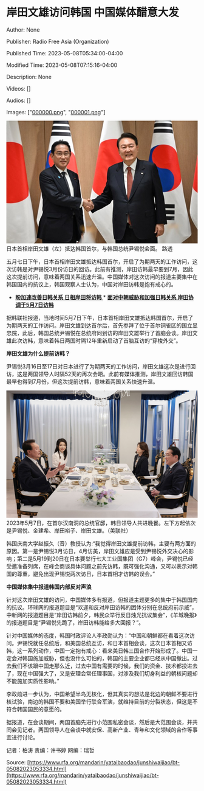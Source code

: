 # 岸田文雄访问韩国 中国媒体醋意大发

Author: None

Publisher: Radio Free Asia (Organization)

Published Time: 2023-05-08T05:34:00-04:00

Modified Time: 2023-05-08T07:15:16-04:00

Description: None

Videos: []

Audios: []

Images: ["[000000.png](000000.png)", "[000001.png](000001.png)"]

<!--METADATA-->

![](../Images/rfamandarin/2023-05-08T05-34-00-04-00/000000.png)日本首相岸田文雄（左）抵达韩国首尔，与韩国总统尹锡悦会面。 [](https://www.rfa.org/mandarin/yataibaodao/junshiwaijiao/bt-05082023053334.html/@@images/image)路透

五月七日下午，日本首相岸田文雄抵达韩国首尔，开启了为期两天的工作访问，这次访韩是对尹锡悦3月份访日的回访。此前有推测，岸田访韩最早要到7月，因此这次提前访问，意味着两国关系迅速升温。中国媒体对这次访问的报道主要集中在韩国国内的抗议上，韩国观察人士认为，中国对岸田访韩是抱有戒心的。

* [ **盼加速改善日韩关系 日相岸田将访韩** ](https://www.rfa.org/mandarin/Xinwen/5-05062023113917.html)  * [ **面对中朝威胁和加强日韩关系 岸田协调于5月7日访韩** ](https://www.rfa.org/mandarin/Xinwen/4-04292023120740.html)

据韩联社报道，当地时间5月7日下午，日本首相岸田文雄抵达韩国首尔，开启了为期两天的工作访问。岸田文雄到达首尔后，首先参拜了位于首尔铜雀区的国立显忠院，此后，韩国总统尹锡悦在总统府同到访的岸田文雄举行了首脑会谈。岸田文雄此次访韩，意味着韩日两国时隔12年重新启动了首脑互访的“穿梭外交”。

**岸田文雄为什么提前访韩？**

尹锡悦3月16日至17日对日本进行了为期两天的工作访问，岸田文雄这次是进行回访，这是两国领导人时隔52天的再次会晤。此前有媒体推测，岸田文雄回访韩国最早也得到7月份，但这次提前访韩，意味着两国关系快速升温。

![](../Images/rfamandarin/2023-05-08T05-34-00-04-00/000001.png)2023年5月7日，在首尔汉南洞的总统官邸，韩日领导人共进晚餐。左下方起依次是尹锡悦、金建希、岸田裕子、岸田文雄。（美联社）  [](https://www.rfa.org/mandarin/yataibaodao/junshiwaijiao/bt-05082023053334.html/ap23127541286177.jpg)

韩国庆南大学赵振久（音）教授认为:“我觉得岸田文雄提前访韩，主要有两方面的原因。第一是尹锡悦3月访日，4月访美，岸田文雄应是受到尹锡悦外交决心的影响；第二是5月19到20日在日本要举行七大工业国集团（G7）峰会，尹锡悦已经受邀准备列席，在峰会商谈具体问题之前先访韩，既可强化沟通，又可以表示对韩国的尊重，避免出现尹锡悦两次访日，日本首相才访韩的误会。”

**中国媒体集中报道韩国内部反对声浪**

针对这次岸田文雄的访问，中国媒体多有报道，但报道主题更多的集中于韩国国内的抗议。环球网的报道题目是“欢迎和反对岸田访韩的团体分别在总统府前示威”，中新网的报道题目是“岸田访韩前夕，韩民众举行反日烛光抗议集会”，《羊城晚报》的报道题目是“尹锡悦先跪了，岸田访韩能给多大回报？”。

针对中国媒体的态度，韩国时政评论人李政勋认为：“中国和朝鲜都在看着这次访问。尹锡悦就任总统后，和美国总统互访，和日本首相会谈，这次日本首相又访韩，这一系列动作，中国一定抱有戒心：看来美日韩三国合作开始形成了。中国一定会对韩国施加威胁，但也没什么可怕的，韩国的主要企业都已经从中国撤出。过去我们不该跟中国走那么近，过去中国有需要的时候，我们的资金、技术都投进去了，现在中国强大了，又是安理会常任理事国，对涉及我们切身利益的朝核问题却不能施加实质性影响。”

李政勋进一步认为，中国希望半岛无核化，但其真实的想法是北边的朝鲜不要进行核试验，南边的韩国不要和美国举行联合军演，就维持目前的分裂状态，但这是不符合韩国国民的意愿的。

据报道，在会谈期间，两国首脑先进行小范围私密会谈，然后是大范围会谈，并共同会见记者。两国领导人在会谈中就安保、高新产业、青年和文化领域的合作等事宜进行讨论。

记者：柏涛 责编：许书婷 网编：瑞哲

Source: [https://www.rfa.org/mandarin/yataibaodao/junshiwaijiao/bt-05082023053334.html](https://www.rfa.org/mandarin/yataibaodao/junshiwaijiao/bt-05082023053334.html)